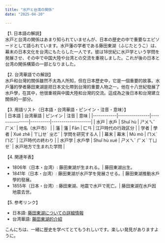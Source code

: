 ```yaml
---
title: "水戸と台湾の関係"
date: "2025-04-20"

---
```


【1. 日本語の解説】  
水戸と台湾の関係はあまり知られていませんが、日本の歴史の中で重要なエピソードとして語られています。水戸藩の学者である藤田東湖（ふじたとうこ）は、幕末の日本文化を台湾にもたらした一人です。彼は18世紀に水戸学という学問を発展させ、その中で中国大陸や台湾との交流を重視しました。これが後の日本と台湾の関係構築の一部となりました。

【2. 台湾華語での解説】  
水戶和台灣的關係雖然不太為人所知，但在日本歷史中，它是一個重要的故事。水戶藩的學者藤田東湖是把日本文化帶到台灣的重要人物之一。他在十八世紀發展了水戶學，在其中，他很重視與中國大陸和台灣的交流。這成為之後日本和台灣建立關係的一部分。

【3. 用語リスト（日本語・台湾華語・ピンイン・注音・意味）】  
| 日本語     | 台湾華語       | ピンイン       | 注音     | 意味               |
|------------|----------------|----------------|----------|--------------------|
| 水戸       | 水戶           | Shuǐ hù        | ㄕㄨㄟˇ ㄏㄨˋ    | 地名（水戸市）     |
| 藩         | 藩             | Fān           | ㄈㄢ       | 江戸時代の行政区分  |
| 学者       | 學者           | Xué zhě       | ㄒㄩㄝˊ ㄓㄜˇ   | 学問を研究する人  |
| 幕末       | 幕末           | Mù mò         | ㄇㄨˋ ㄇㄛˋ    | 江戸時代の終わり   |
| 水戸学     | 水戶學         | Shuǐ hù xué  | ㄕㄨㄟˇ ㄏㄨˋ ㄒㄩㄝˊ | 水戸地方で生まれた学問 |

【4. 関連年表】  
- 1806年（日本・台湾）: 藤田東湖が生まれる。| 藤田東湖出生。
- 1841年（日本・台湾）: 藤田東湖が水戸学を発展させる。| 藤田東湖推動水戶學的發展。
- 1855年（日本・台湾）: 藤田東湖、地震で水戸で死亡。| 藤田東湖在水戶因地震去世。

【5. 参考リンク】  
- 日本語: [藤田東湖についての詳細情報](https://ja.wikipedia.org/wiki/%E8%97%A4%E7%94%B0%E6%9D%B1%E6%B9%96)  
- 台湾華語: [藤田東湖的介紹](https://zh.wikipedia.org/zh-tw/%E8%97%A4%E7%94%B0%E6%9D%B1%E6%B9%96)

こんにちは、一緒に歴史を学べてとてもうれしいです。楽しい発見がありますように。
